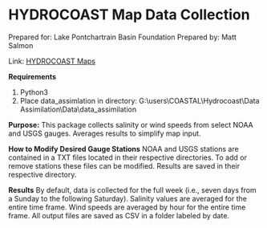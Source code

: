 # HYDROCOAST Map Data Collection
Prepared for: Lake Pontchartrain Basin Foundation
Prepared by: Matt Salmon

Link: [HYDROCOAST Maps](https://saveourlake.org/lpbf-programs/coastal/hydrocoast-maps/)

**Requirements**
1. Python3
2. Place data_assimlation in directory: G:\\users\\COASTAL\\Hydrocoast\\Data Assimilation\\Data\\data_assimilation


**Purpose:** 
This package collects salinity or wind speeds from select NOAA and USGS gauges.
Averages results to simplify map input.


**How to Modify Desired Gauge Stations**
NOAA and USGS stations are contained in a TXT files located in their respective directories.
To add or remove stations these files can be modified. Results are saved in their respective
directory. 


**Results**
By default, data is collected for the full week (i.e., seven days from a Sunday to the following Saturday).
Salinity values are averaged for the entire time frame. Wind speeds 
are averaged by hour for the entire time frame. All output files are saved as CSV in a
folder labeled by date.
